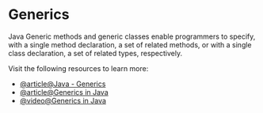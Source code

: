 # Generics

Java Generic methods and generic classes enable programmers to specify, with a single method declaration, a set of related methods, or with a single class declaration, a set of related types, respectively.

Visit the following resources to learn more:

- [@article@Java - Generics](https://www.tutorialspoint.com/java/java_generics.htm)
- [@article@Generics in Java](https://www.javatpoint.com/generics-in-java)
- [@video@Generics in Java](https://www.youtube.com/watch?v=XMvznsY02Mk)
